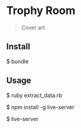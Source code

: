 # Trophy Room

> Cover art

## Install

$ bundle

## Usage

$ ruby extract_data.rb

$ npm install -g live-server

$ live-server

